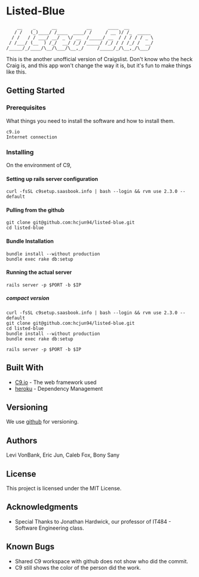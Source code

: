 # Listed-Blue
        __    _      __           __      ____  __
       / /   (_)____/ /____  ____/ /     / __ )/ /_  _____
      / /   / / ___/ __/ _ \/ __  /_____/ __  / / / / / _ \
     / /___/ (__  ) /_/  __/ /_/ /_____/ /_/ / / /_/ /  __/
    /_____/_/____/\__/\___/\__,_/     /_____/_/\__,_/\___/

This is the another unofficial version of Craigslist.
Don't know who the heck Craig is, and this app won't change the way it is,
but it's fun to make things like this.

## Getting Started



### Prerequisites

What things you need to install the software and how to install them.

```
c9.io
Internet connection
```

### Installing
On the environment of C9,

#### Setting up rails server configuration
    
    curl -fsSL c9setup.saasbook.info | bash --login && rvm use 2.3.0 --default
    
#### Pulling from the github
    
    git clone git@github.com:hcjun94/listed-blue.git
    cd listed-blue
    
#### Bundle Installation
    
    bundle install --without production
    bundle exec rake db:setup
    
#### Running the actual server
    
    rails server -p $PORT -b $IP
    
##### compact version
```
curl -fsSL c9setup.saasbook.info | bash --login && rvm use 2.3.0 --default
git clone git@github.com:hcjun94/listed-blue.git
cd listed-blue
bundle install --without production
bundle exec rake db:setup

rails server -p $PORT -b $IP
```

## Built With

* [C9.io](http://c9.io/) - The web framework used
* [heroku](https://heroku.com/) - Dependency Management


## Versioning

We use [github](http://github.com/) for versioning.

## Authors

Levi VonBank,
Eric Jun,
Caleb Fox,
Bony Sany

## License

This project is licensed under the MIT License.

## Acknowledgments

* Special Thanks to Jonathan Hardwick, our professor of IT484 - Software Engineering class.

## Known Bugs

* Shared C9 workspace with github does not show who did the commit.
* C9 still shows the color of the person did the work.
